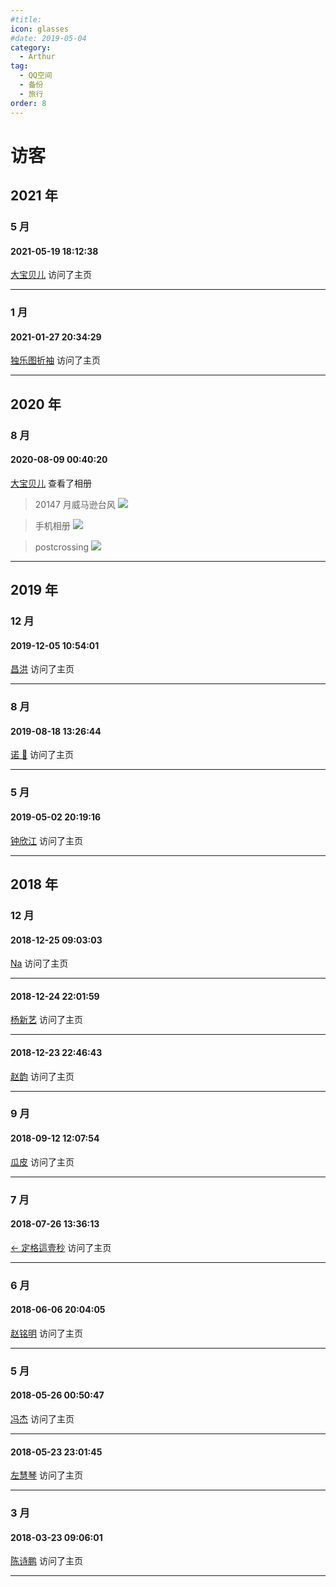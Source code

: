 ```yaml
---
#title:
icon: glasses
#date: 2019-05-04
category:
  - Arthur
tag:
  - QQ空间
  - 备份
  - 旅行
order: 8
---
```


# 访客

## 2021 年

### 5 月

#### 2021-05-19 18:12:38

[大宝贝儿](https://user.qzone.qq.com/2542864301) 访问了主页

---

### 1 月

#### 2021-01-27 20:34:29

[独乐图折袖](https://user.qzone.qq.com/864540751) 访问了主页

---

## 2020 年

### 8 月

#### 2020-08-09 00:40:20

[大宝贝儿](https://user.qzone.qq.com/2542864301) 查看了相册

> 20147 月威马逊台风
> ![](https://pan.4a1801.life:11443/d/NAS/Qzone/Visitors/images/D2674FB9.webp)

> 手机相册
> ![](https://pan.4a1801.life:11443/d/NAS/Qzone/Visitors/images/231612A3.webp)

> postcrossing
> ![](https://pan.4a1801.life:11443/d/NAS/Qzone/Visitors/images/8EB81418.webp)

---

## 2019 年

### 12 月

#### 2019-12-05 10:54:01

[昌洪](https://user.qzone.qq.com/512417848) 访问了主页

---

### 8 月

#### 2019-08-18 13:26:44

[诺 🤡](https://user.qzone.qq.com/14452446) 访问了主页

---

### 5 月

#### 2019-05-02 20:19:16

[钟欣江](https://user.qzone.qq.com/379510281) 访问了主页

---

## 2018 年

### 12 月

#### 2018-12-25 09:03:03

[Na](https://user.qzone.qq.com/729135249) 访问了主页

---

#### 2018-12-24 22:01:59

[杨新艺](https://user.qzone.qq.com/654609662) 访问了主页

---

#### 2018-12-23 22:46:43

[赵韵](https://user.qzone.qq.com/496639533) 访问了主页

---

### 9 月

#### 2018-09-12 12:07:54

[瓜皮](https://user.qzone.qq.com/357218004) 访问了主页

---

### 7 月

#### 2018-07-26 13:36:13

[← 定格這壹秒](https://user.qzone.qq.com/342545198) 访问了主页

---

### 6 月

#### 2018-06-06 20:04:05

[赵铭明](https://user.qzone.qq.com/452244397) 访问了主页

---

### 5 月

#### 2018-05-26 00:50:47

[冯杰](https://user.qzone.qq.com/1584438972) 访问了主页

---

#### 2018-05-23 23:01:45

[左慧琴](https://user.qzone.qq.com/774238362) 访问了主页

---

### 3 月

#### 2018-03-23 09:06:01

[陈诗鹏](https://user.qzone.qq.com/1040724714) 访问了主页

---
